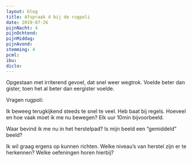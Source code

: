 ```yaml
---
layout: blog
title: Afspraak 4 bij de rugpoli
date: 2019-07-26
pijnNacht: 4
pijnOchtend: 
pijnMiddag: 
pijnAvond: 
stemming: 4
pcml: 
ibu: 
diclo: 
---
```


Opgestaan met irriterend gevoel, dat snel weer wegtrok. Voelde beter dan gister, toen het al beter dan eergister voelde.Vragen rugpoli:Ik beweeg terugkijkend steeds te snel te veel. Heb baat bij regels. Hoeveel en hoe vaak moet ik me nu bewegen? Elk uur 10min bijvoorbeeld.Waar bevind ik me nu in het herstelpad? Is mijn beeld een “gemiddeld” beeld?Ik wil graag ergens op kunnen richten. Welke niveau’s van herstel zijn er te herkennen? Welke oefeningen horen hierbij? 

